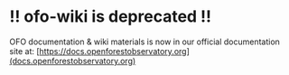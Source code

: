 # ‼️ ofo-wiki is deprecated ‼️
OFO documentation & wiki materials is now in our official documentation site at:
[https://docs.openforestobservatory.org](docs.openforestobservatory.org)
